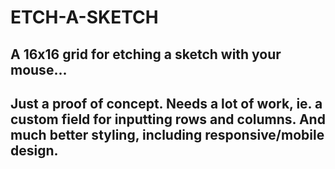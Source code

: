 # ETCH-A-SKETCH

## A 16x16 grid for etching a sketch with your mouse...

## Just a proof of concept. Needs a lot of work, ie. a custom field for inputting rows and columns. And much better styling, including responsive/mobile design.
